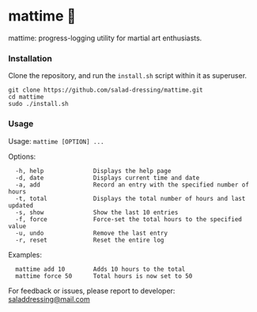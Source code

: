 # mattime 🥋
mattime: progress-logging utility for martial art enthusiasts.

### Installation
Clone the repository, and run the `install.sh` script within it as superuser.
```
git clone https://github.com/salad-dressing/mattime.git
cd mattime
sudo ./install.sh
```

### Usage
Usage: `mattime [OPTION] ...`

Options:
```
  -h, help              Displays the help page
  -d, date              Displays current time and date
  -a, add               Record an entry with the specified number of hours
  -t, total             Displays the total number of hours and last updated
  -s, show              Show the last 10 entries
  -f, force             Force-set the total hours to the specified value
  -u, undo              Remove the last entry
  -r, reset             Reset the entire log
```
Examples:
```
  mattime add 10        Adds 10 hours to the total
  mattime force 50      Total hours is now set to 50
```
For feedback or issues, please report to developer: saladdressing@mail.com
